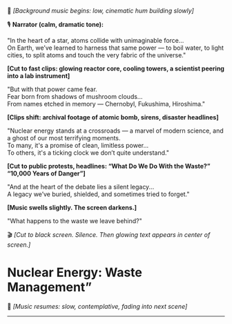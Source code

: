 🎵 *[Background music begins: low, cinematic hum building slowly]*

🎙️ **Narrator (calm, dramatic tone):**

"In the heart of a star, atoms collide with unimaginable force...  
On Earth, we’ve learned to harness that same power — to boil water, to light cities, to split atoms and touch the very fabric of the universe."

**[Cut to fast clips: glowing reactor core, cooling towers, a scientist peering into a lab instrument]**

"But with that power came fear.  
Fear born from shadows of mushroom clouds...  
From names etched in memory — Chernobyl, Fukushima, Hiroshima."

**[Clips shift: archival footage of atomic bomb, sirens, disaster headlines]**

"Nuclear energy stands at a crossroads — a marvel of modern science, and a ghost of our most terrifying moments.  
To many, it's a promise of clean, limitless power...  
To others, it's a ticking clock we don’t quite understand."

**[Cut to public protests, headlines: “What Do We Do With the Waste?” “10,000 Years of Danger”]**

"And at the heart of the debate lies a silent legacy...  
A legacy we’ve buried, shielded, and sometimes tried to forget."

**[Music swells slightly. The screen darkens.]**

"What happens to the waste we leave behind?"

🎬 *[Cut to black screen. Silence. Then glowing text appears in center of screen.]*

# **Nuclear Energy: Waste Management”**

🎵 *[Music resumes: slow, contemplative, fading into next scene]*

---
